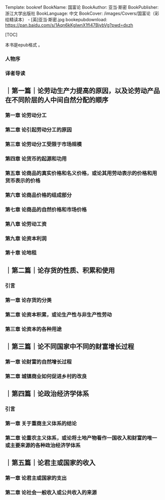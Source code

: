 Template: bookref
BookName: 国富论
BookAuthor: 亚当·斯密
BookPublisher: 浙江大学出版社
BookLanguage: 中文
BookCover: /images/Covers/国富论（彩绘精读本） - [英]亚当·斯密.jpg
bookepubdownload: https://pan.baidu.com/s/1Aqn6kKgIwnX1fI47BjybVg?pwd=dxzh 



[TOC]

本书是epub格式 。



### 人物序
### 译者导读
## ｜第一篇｜论劳动生产力提高的原因，以及论劳动产品在不同阶层的人中间自然分配的顺序
### 第一章 论劳动分工
### 第二章 论引起劳动分工的原因
### 第三章 论劳动分工受限于市场规模
### 第四章 论货币的起源和功用
### 第五章 论商品的真实价格和名义价格，或论其用劳动表示的价格和用货币表示的价格
### 第六章 论商品价格的组成部分
### 第七章 论商品的自然价格和市场价格
### 第八章 论劳动工资
### 第九章 论资本利润
### 第十章 论地租
## ｜第二篇｜论存货的性质、积累和使用
### 引言
### 第一章 论存货的分类
### 第二章 论资本积累，或论生产性与非生产性劳动
### 第三章 论资本的各种用途
## ｜第三篇｜论不同国家中不同的财富增长过程
### 第一章 论财富的自然增长过程
### 第二章 城镇商业如何促进乡村的改良
## ｜第四篇｜论政治经济学体系
### 引言
### 第一章 关于重商主义体系的结论
### 第二章 论重农主义体系，或论将土地产物看作一国收入和财富的唯一或主要来源的各种政治经济学体系
## ｜第五篇｜论君主或国家的收入
### 第一章 论君主或国家的支出
### 第二章 论社会一般收入或公共收入的来源